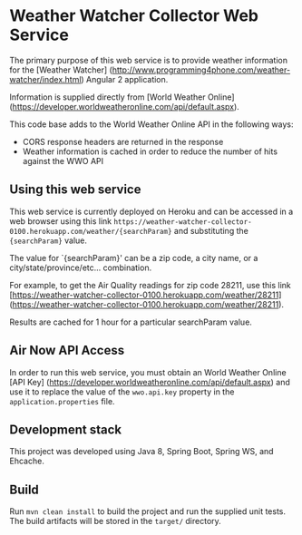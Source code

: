 # Weather Watcher Collector Web Service

The primary purpose of this web service is to provide weather information for the [Weather Watcher] (http://www.programming4phone.com/weather-watcher/index.html) Angular 2 application.

Information is supplied directly from [World Weather Online] (https://developer.worldweatheronline.com/api/default.aspx).

This code base adds to the World Weather Online API in the following ways:
+ CORS response headers are returned in the response
+ Weather information is cached in order to reduce the number of hits against the WWO API

## Using this web service

This web service is currently deployed on Heroku and can be accessed in a web browser using this link `https://weather-watcher-collector-0100.herokuapp.com/weather/{searchParam}` and substituting the `{searchParam}` value.

The value for `{searchParam}' can be a zip code, a city name, or a city/state/province/etc... combination.

For example, to get the Air Quality readings for zip code 28211, use this link [https://weather-watcher-collector-0100.herokuapp.com/weather/28211] (https://weather-watcher-collector-0100.herokuapp.com/weather/28211).

Results are cached for 1 hour for a particular searchParam value.

## Air Now API Access

In order to run this web service, you must obtain an World Weather Online [API Key] (https://developer.worldweatheronline.com/api/default.aspx) and use it to replace the value of the `wwo.api.key` property in the `application.properties` file.


## Development stack

This project was developed using Java 8, Spring Boot, Spring WS, and Ehcache.

## Build

Run `mvn clean install` to build the project and run the supplied unit tests. The build artifacts will be stored in the `target/` directory. 


